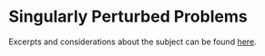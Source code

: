 

# Singularly Perturbed Problems



Excerpts and considerations about the subject can be found [here](/webpages/paper2.html).



